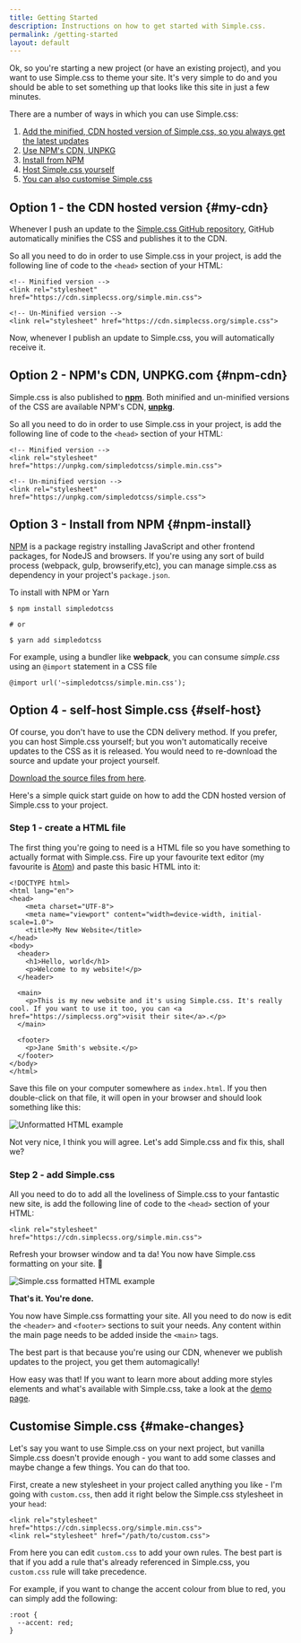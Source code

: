 ```yaml
---
title: Getting Started
description: Instructions on how to get started with Simple.css.
permalink: /getting-started
layout: default
---
```


Ok, so you're starting a new project (or have an existing project), and you want to use Simple.css to theme your site. It's very simple to do and you should be able to set something up that looks like this site in just a few minutes.

There are a number of ways in which you can use Simple.css:

1. [Add the minified, CDN hosted version of Simple.css, so you always get the latest updates](#my-cdn)
2. [Use NPM's CDN, UNPKG](#npm-cdn)
3. [Install from NPM](#npm-install)
4. [Host Simple.css yourself](#self-host)
5. [You can also customise Simple.css](#make-changes)

## Option 1 - the CDN hosted version {#my-cdn}

Whenever I push an update to the [Simple.css GitHub repository](https://github.com/kevquirk/simple.css), GitHub automatically minifies the CSS and publishes it to the CDN.

So all you need to do in order to use Simple.css in your project, is add the following line of code to the `<head>` section of your HTML:

```
<!-- Minified version -->
<link rel="stylesheet" href="https://cdn.simplecss.org/simple.min.css">

<!-- Un-Minified version -->
<link rel="stylesheet" href="https://cdn.simplecss.org/simple.css">
```

Now, whenever I publish an update to Simple.css, you will automatically receive it.

## Option 2 - NPM's CDN, UNPKG.com {#npm-cdn}

Simple.css is also published to [**npm**](https://www.npmjs.com/package/simpledotcss). Both minified and un-minified versions of the CSS are available NPM's CDN, [**unpkg**](https://unpkg.com/).

So all you need to do in order to use Simple.css in your project, is add the following line of code to the `<head>` section of your HTML:

```
<!-- Minified version -->
<link rel="stylesheet" href="https://unpkg.com/simpledotcss/simple.min.css">

<!-- Un-minified version -->
<link rel="stylesheet" href="https://unpkg.com/simpledotcss/simple.css">
```

## Option 3 - Install from NPM {#npm-install}

[NPM](https://www.npmjs.com/) is a package registry installing JavaScript and other frontend packages, for NodeJS and browsers.  If you're using any sort of build process (webpack, gulp, browserify,etc), you can manage simple.css as dependency in your project's `package.json`.

To install with NPM or Yarn

```
$ npm install simpledotcss

# or

$ yarn add simpledotcss
```

For example, using a bundler like **webpack**, you can consume _simple.css_ using an `@import` statement in a CSS file

```
@import url('~simpledotcss/simple.min.css');
```


## Option 4 - self-host Simple.css {#self-host}

Of course, you don't have to use the CDN delivery method. If you prefer, you can host Simple.css yourself; but you won't automatically receive updates to the CSS as it is released. You would need to re-download the source and update your project yourself.

[Download the source files from here](https://github.com/kevquirk/simple.css).

Here's a simple quick start guide on how to add the CDN hosted version of Simple.css to your project.

### Step 1 - create a HTML file

The first thing you're going to need is a HTML file so you have something to actually format with Simple.css. Fire up your favourite text editor (my favourite is [Atom](https://atom.io)) and paste this basic HTML into it:

```
<!DOCTYPE html>
<html lang="en">
<head>
    <meta charset="UTF-8">
    <meta name="viewport" content="width=device-width, initial-scale=1.0">
    <title>My New Website</title>
</head>
<body>
  <header>
    <h1>Hello, world</h1>
    <p>Welcome to my website!</p>
  </header>

  <main>
    <p>This is my new website and it's using Simple.css. It's really cool. If you want to use it too, you can <a href="https://simplecss.org">visit their site</a>.</p>
  </main>

  <footer>
    <p>Jane Smith's website.</p>
  </footer>
</body>
</html>
```

Save this file on your computer somewhere as `index.html`. If you then double-click on that file, it will open in your browser and should look something like this:

![Unformatted HTML example](/assets/images/unformatted-html.png)

Not very nice, I think you will agree. Let's add Simple.css and fix this, shall we?

### Step 2 - add Simple.css

All you need to do to add all the loveliness of Simple.css to your fantastic new site, is add the following line of code to the `<head>` section of your HTML:

```
<link rel="stylesheet" href="https://cdn.simplecss.org/simple.min.css">
```
Refresh your browser window and ta da! You now have Simple.css formatting on your site. 🎉

![Simple.css formatted HTML example](/assets/images/simple-css-formatted-html.png)

**That's it. You're done.**

You now have Simple.css formatting your site. All you need to do now is edit the `<header>` and `<footer>` sections to suit your needs. Any content within the main page needs to be added inside the `<main>` tags.

The best part is that because you're using our CDN, whenever we publish updates to the project, you get them automagically!

How easy was that! If you want to learn more about adding more styles elements and what's available with Simple.css, take a look at the [demo page](/demo).

## Customise Simple.css {#make-changes}

Let's say you want to use Simple.css on your next project, but vanilla Simple.css doesn't provide enough - you want to add some classes and maybe change a few things. You can do that too.

First, create a new stylesheet in your project called anything you like - I'm going with `custom.css`, then add it right below the Simple.css stylesheet in your `head`:

```
<link rel="stylesheet" href="https://cdn.simplecss.org/simple.min.css">
<link rel="stylesheet" href="/path/to/custom.css">
```

From here you can edit `custom.css` to add your own rules. The best part is that if you add a rule that's already referenced in Simple.css, you `custom.css` rule will take precedence.

For example, if you want to change the accent colour from blue to red, you can simply add the following:

```
:root {
  --accent: red;
}
```
